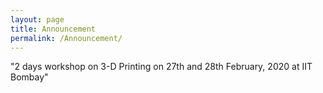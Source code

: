 ```yaml
---
layout: page
title: Announcement
permalink: /Announcement/
---
```


"2 days workshop on 3-D Printing on 27th and 28th February, 2020 at IIT Bombay" <br>
